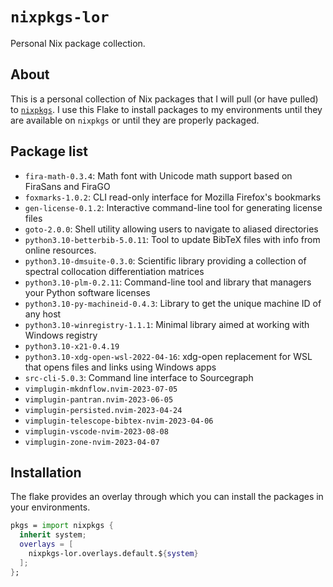 # `nixpkgs-lor`

Personal Nix package collection.

## About

This is a personal collection of Nix packages that I will pull (or have pulled)
to [`nixpkgs`][nixpkgs].
I use this Flake to install packages to my environments
until they are available on `nixpkgs` or until they are properly packaged.

[nixpkgs]: https://github.com/NixOS/nixpkgs

## Package list

- `fira-math-0.3.4`: Math font with Unicode math support based on FiraSans and FiraGO
- `foxmarks-1.0.2`: CLI read-only interface for Mozilla Firefox's bookmarks
- `gen-license-0.1.2`: Interactive command-line tool for generating license files
- `goto-2.0.0`: Shell utility allowing users to navigate to aliased directories
- `python3.10-betterbib-5.0.11`: Tool to update BibTeX files with info from online resources.
- `python3.10-dmsuite-0.3.0`: Scientific library providing a collection of spectral collocation differentiation matrices
- `python3.10-plm-0.2.11`: Command-line tool and library that managers your Python software licenses
- `python3.10-py-machineid-0.4.3`: Library to get the unique machine ID of any host
- `python3.10-winregistry-1.1.1`: Minimal library aimed at working with Windows registry
- `python3.10-x21-0.4.19`
- `python3.10-xdg-open-wsl-2022-04-16`: xdg-open replacement for WSL that opens files and links using Windows apps
- `src-cli-5.0.3`: Command line interface to Sourcegraph
- `vimplugin-mkdnflow.nvim-2023-07-05`
- `vimplugin-pantran.nvim-2023-06-05`
- `vimplugin-persisted.nvim-2023-04-24`
- `vimplugin-telescope-bibtex-nvim-2023-04-06`
- `vimplugin-vscode-nvim-2023-08-08`
- `vimplugin-zone-nvim-2023-04-07`

## Installation

The flake provides an overlay through which
you can install the packages in your environments.

```nix
pkgs = import nixpkgs {
  inherit system;
  overlays = [
    nixpkgs-lor.overlays.default.${system}
  ];
};
```
